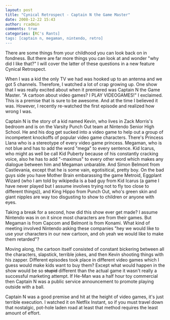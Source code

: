 ```yaml
---
layout: post
title: "Cynical Retrospect - Captain N the Game Master"
date: 2008-12-22 15:43
author: rcadmin
comments: true
categories: [RC's Rants]
tags: [captain n, megaman, nintendo, retro]
---
```

There are some things from your childhood you can look back on in fondness. But there are far more things you can look at and wonder "why did I like that?" I will cover the latter of these questions in a new feature Cynical Retrospect.

When I was a kid the only TV we had was hooked up to an antenna and we got 5 channels. Therefore, I watched a lot of crap growing up. One show that I was really excited about when it premiered was Captain N the Game Master. "A cartoon about video games? I PLAY VIDEOGAMES!" I exclaimed. This is a premise that is sure to be awesome. And at the time I believed it was. However, I recently re-watched the first episode and realized how wrong I was.
<!--more-->
Captain N is the story of a kid named Kevin, who lives in Zack Morris's bedroom and is on the Varsity Punch Out team at Nintendo Senior High School. He and his dog get sucked into a video game to help out a group of incompetent knockoffs of popular video game characters. There's Princess Llana who is a stereotype of every video game princess. Megaman, who is not blue and has to add the word "mega" to every sentence. Kid Icarus, who might as well be call Kid Puberty because of his constantly cracking voice, also he has to add "-maximus" to every other word which makes any dialogue between him and Megaman unbarable. And Simon Belmont from Castlevania, except that he is some vain, egotisitical, pretty boy. On the bad guys side you have Mother Brain embarassing the game Metroid, Eggplant Wizard (who I am told by wikipedia is a bad guy from Kid Icarus (a game I have never played but I assume involves trying not to fly too close to different things)), and King Hippo from Punch Out, who's green skin and giant nipples are way too disgusting to show to children or anyone with eyes.

Taking a break for a second, how did this show ever get made? I assume Nintendo was in on it since most characters are from their games. But Megaman is from Capcom and Belmont is from Konami. What kind of meeting involved Nintendo asking these companies "hey we would like to use your characters in our new cartoon, and oh yeah we would like to make them retarded"?

Moving along, the cartoon itself consisted of constant bickering between all the characters, slapstick, terrible jokes, and then Kevin shooting things with his zapper. Different episodes took place in different video games which I guess would make kids want to buy them? Except what would happen in the show would be so <span style="text-decoration: line-through;">stupid</span> different than the actual game it wasn't really a successful marketing attempt. If He-Man was a half hour toy commercial then Captain N was a public service announcement to promote playing outside with a ball.

Captain N was a good premise and hit at the height of video games, it's just terrible execution. I watched it on Netflix Instant, so if you must travel down that nostalgic, pot-hole laden road at least that method requires the least amount of effort.
